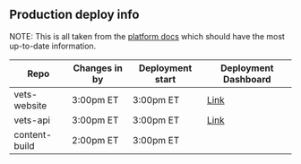 ## Production deploy info
NOTE: This is all taken from the [platform docs](https://depo-platform-documentation.scrollhelp.site/developer-docs/deployments) which should have the most up-to-date information.

| Repo          | Changes in by | Deployment start | Deployment Dashboard                                                                                              |
| ------------- | ------------- | ---------------- | ----------------------------------------------------------------------------------------------------------------- |
| vets-website  | 3:00pm ET     | 3:00pm ET        | [Link](https://department-of-veterans-affairs.github.io/veteran-facing-services-tools/frontend-support-dashboard) |
| vets-api      | 3:00pm ET     | 3:00pm ET        | [Link](https://deploy-status-dashboard.fly.dev/apps/vets-api/deploy_status)                                       |
| content-build | 2:00pm ET     | 3:00pm ET        | 
